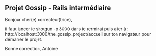 ## Projet Gossip - Rails intermédiaire

Bonjour chèr(e) correcteur(trice),

Il faut lancer le shotgun -p 3000 dans le terminal puis aller à :
http://localhost:3000/the_gossip_project/accueil sur ton navigateur pour démarrer le projet.

Bonne correction,
Antoine
